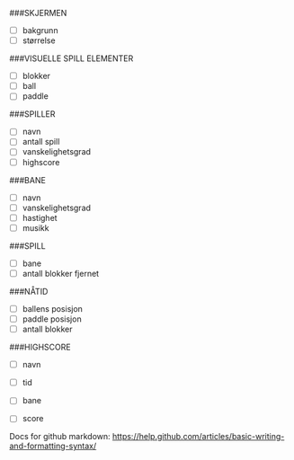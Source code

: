 ###SKJERMEN
- [ ] bakgrunn
- [ ] størrelse

###VISUELLE SPILL ELEMENTER
- [ ] blokker
- [ ] ball
- [ ] paddle

###SPILLER
- [ ] navn
- [ ] antall spill
- [ ] vanskelighetsgrad
- [ ] highscore

###BANE
- [ ] navn
- [ ] vanskelighetsgrad
- [ ] hastighet
- [ ] musikk

###SPILL
- [ ] bane
- [ ] antall blokker fjernet

###NÅTID
- [ ] ballens posisjon
- [ ] paddle posisjon
- [ ] antall blokker

###HIGHSCORE
- [ ] navn
- [ ] tid
- [ ] bane
- [ ] score
	
	
	
Docs for github markdown: https://help.github.com/articles/basic-writing-and-formatting-syntax/
